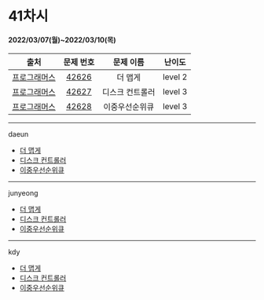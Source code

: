 # 41차시
#### 2022/03/07(월)~2022/03/10(목)

|               출처               |                   문제 번호                    |     문제 이름      | 난이도 |
| :------------------------------: | :--------------------------------------------: | :----------------: | :----: |
| [프로그래머스](https://programmers.co.kr/) | [42626](https://programmers.co.kr/learn/courses/30/lessons/42626) | 더 맵게 | level 2 |
| [프로그래머스](https://programmers.co.kr/) | [42627](https://programmers.co.kr/learn/courses/30/lessons/42627) | 디스크 컨트롤러 | level 3 |
| [프로그래머스](https://programmers.co.kr/) | [42628](https://programmers.co.kr/learn/courses/30/lessons/42628) | 이중우선순위큐 | level 3 |

---

daeun
- [더 맵게](https://hoonycode.notion.site/b1290b12e17c41fab521d56c726ac668)
- [디스크 컨트롤러](https://hoonycode.notion.site/72da701d2de84aaca246452ac47c2659)
- [이중우선순위큐](https://hoonycode.notion.site/03ef3a0827e343f38c3ae24fe044fc34)

-------

junyeong

- [더 맵게](https://2106.notion.site/PG-2dd63ad046f54154807fc4f7fba57233)
- [디스크 컨트롤러](https://2106.notion.site/PG-89cf5e6fd81f4f439816086d5c4ab4e6)
- [이중우선순위큐](https://2106.notion.site/PG-14975e23927c48f9a675f40485ec4276)

-------

kdy

- [더 맵게](https://tropical-couch-e39.notion.site/PRO-42626-b3c40c27e1fe4468872304d3dbd35192)
- [디스크 컨트롤러](https://tropical-couch-e39.notion.site/PRO-42627-477e211aea76432489e65c6820e885c0)
- [이중우선순위큐](https://tropical-couch-e39.notion.site/PRO-42628-abdc35b8d8ce4801a40c6f6ae65ba247)
